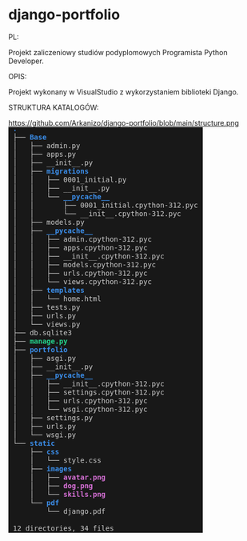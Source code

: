 # django-portfolio

PL:

Projekt zaliczeniowy studiów podyplomowych Programista Python Developer.

OPIS:

Projekt wykonany w VisualStudio z wykorzystaniem biblioteki Django.

STRUKTURA KATALOGÓW:

https://github.com/Arkanizo/django-portfolio/blob/main/structure.png
![Tekst zastępczy dla obrazka](https://github.com/Arkanizo/django-portfolio/raw/main/structure.png)
